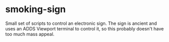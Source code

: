 smoking-sign
============

Small set of scripts to control an electronic sign. The sign is ancient and uses
an ADDS Viewport terminal to control it, so this probably doesn't have too much
mass appeal.
